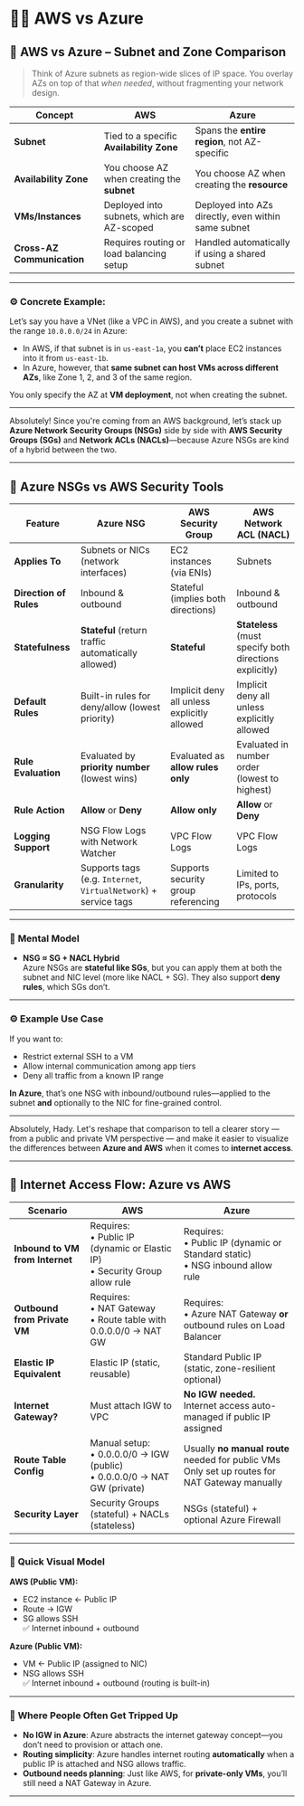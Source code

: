 # 👩‍⚖️ AWS vs Azure

## 📌 **AWS vs Azure – Subnet and Zone Comparison**

> Think of Azure subnets as region-wide slices of IP space. You overlay AZs on top of that _when needed_, without fragmenting your network design.

| Concept                    | AWS                                        | Azure                                               |
| -------------------------- | ------------------------------------------ | --------------------------------------------------- |
| **Subnet**                 | Tied to a specific **Availability Zone**   | Spans the **entire region**, not AZ-specific        |
| **Availability Zone**      | You choose AZ when creating the **subnet** | You choose AZ when creating the **resource**        |
| **VMs/Instances**          | Deployed into subnets, which are AZ-scoped | Deployed into AZs directly, even within same subnet |
| **Cross-AZ Communication** | Requires routing or load balancing setup   | Handled automatically if using a shared subnet      |

---

### ⚙️ **Concrete Example:**

Let’s say you have a VNet (like a VPC in AWS), and you create a subnet with the range `10.0.0.0/24` in Azure:

- In AWS, if that subnet is in `us-east-1a`, you **can’t** place EC2 instances into it from `us-east-1b`.
- In Azure, however, that **same subnet can host VMs across different AZs**, like Zone 1, 2, and 3 of the same region.

You only specify the AZ at **VM deployment**, not when creating the subnet.

---

Absolutely! Since you're coming from an AWS background, let’s stack up **Azure Network Security Groups (NSGs)** side by side with **AWS Security Groups (SGs)** and **Network ACLs (NACLs)**—because Azure NSGs are kind of a hybrid between the two.

---

## 📌 **Azure NSGs vs AWS Security Tools**

| Feature                | **Azure NSG**                                                    | **AWS Security Group**                      | **AWS Network ACL (NACL)**                              |
| ---------------------- | ---------------------------------------------------------------- | ------------------------------------------- | ------------------------------------------------------- |
| **Applies To**         | Subnets or NICs (network interfaces)                             | EC2 instances (via ENIs)                    | Subnets                                                 |
| **Direction of Rules** | Inbound & outbound                                               | Stateful (implies both directions)          | Inbound & outbound                                      |
| **Statefulness**       | **Stateful** (return traffic automatically allowed)              | **Stateful**                                | **Stateless** (must specify both directions explicitly) |
| **Default Rules**      | Built-in rules for deny/allow (lowest priority)                  | Implicit deny all unless explicitly allowed | Implicit deny all unless explicitly allowed             |
| **Rule Evaluation**    | Evaluated by **priority number** (lowest wins)                   | Evaluated as **allow rules only**           | Evaluated in number order (lowest to highest)           |
| **Rule Action**        | **Allow** or **Deny**                                            | **Allow only**                              | **Allow** or **Deny**                                   |
| **Logging Support**    | NSG Flow Logs with Network Watcher                               | VPC Flow Logs                               | VPC Flow Logs                                           |
| **Granularity**        | Supports tags (e.g. `Internet`, `VirtualNetwork`) + service tags | Supports security group referencing         | Limited to IPs, ports, protocols                        |

---

### 🧠 **Mental Model**

- **NSG ≈ SG + NACL Hybrid**  
  Azure NSGs are **stateful like SGs**, but you can apply them at both the subnet and NIC level (more like NACL + SG). They also support **deny rules**, which SGs don’t.

---

### ⚙️ Example Use Case

If you want to:

- Restrict external SSH to a VM
- Allow internal communication among app tiers
- Deny all traffic from a known IP range

**In Azure**, that’s one NSG with inbound/outbound rules—applied to the subnet **and** optionally to the NIC for fine-grained control.

---

Absolutely, Hady. Let's reshape that comparison to tell a clearer story — from a public and private VM perspective — and make it easier to visualize the differences between **Azure and AWS** when it comes to **internet access**.

---

## 📌 **Internet Access Flow: Azure vs AWS**

| Scenario                        | AWS                                                                                                   | Azure                                                                                                                          |
| ------------------------------- | ----------------------------------------------------------------------------------------------------- | ------------------------------------------------------------------------------------------------------------------------------ |
| **Inbound to VM from Internet** | Requires: <br>• Public IP (dynamic or Elastic IP) <br>• Security Group allow rule <br> <Route to IGW> | Requires: <br>• Public IP (dynamic or Standard static) <br>• NSG inbound allow rule <br> <Azure auto-routes public IP traffic> |
| **Outbound from Private VM**    | Requires: <br>• NAT Gateway <br>• Route table with 0.0.0.0/0 → NAT GW                                 | Requires: <br>• Azure NAT Gateway **or** outbound rules on Load Balancer                                                       |
| **Elastic IP Equivalent**       | Elastic IP (static, reusable)                                                                         | Standard Public IP (static, zone-resilient optional)                                                                           |
| **Internet Gateway?**           | Must attach IGW to VPC                                                                                | **No IGW needed.** Internet access auto-managed if public IP assigned                                                          |
| **Route Table Config**          | Manual setup: <br>• 0.0.0.0/0 → IGW (public) <br>• 0.0.0.0/0 → NAT GW (private)                       | Usually **no manual route** needed for public VMs <br>Only set up routes for NAT Gateway manually                              |
| **Security Layer**              | Security Groups (stateful) + NACLs (stateless)                                                        | NSGs (stateful) + optional Azure Firewall                                                                                      |

---

### 🧠 **Quick Visual Model**

**AWS (Public VM):**

- EC2 instance ← Public IP
- Route → IGW
- SG allows SSH  
  ✅ Internet inbound + outbound

**Azure (Public VM):**

- VM ← Public IP (assigned to NIC)
- NSG allows SSH  
  ✅ Internet inbound + outbound (routing is built-in)

---

### 🧩 **Where People Often Get Tripped Up**

- **No IGW in Azure**: Azure abstracts the internet gateway concept—you don’t need to provision or attach one.
- **Routing simplicity**: Azure handles internet routing **automatically** when a public IP is attached and NSG allows traffic.
- **Outbound needs planning**: Just like AWS, for **private-only VMs**, you’ll still need a NAT Gateway in Azure.

---
